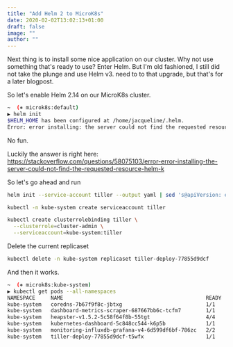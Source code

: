 ```yaml
---
title: "Add Helm 2 to MicroK8s"
date: 2020-02-02T13:02:13+01:00
draft: false
image: ""
author: ""
---
```


Next thing is to install some nice application on our cluster. Why not use something that's ready to use? Enter Helm.
But I'm old fashioned, I still did not take the plunge and use Helm v3. need to to that upgrade, but that's for a later blogpost.

So let's enable Helm 2.14 on our MicroK8s cluster.

```bash
~  (⎈ microk8s:default)                                                                                                                                                                                                               ⍉
▶ helm init
$HELM_HOME has been configured at /home/jacqueline/.helm.
Error: error installing: the server could not find the requested resource
```
No fun.

Luckily the answer is right here:
https://stackoverflow.com/questions/58075103/error-error-installing-the-server-could-not-find-the-requested-resource-helm-k

So let's go ahead and run
```bash
helm init --service-account tiller --output yaml | sed 's@apiVersion: extensions/v1beta1@apiVersion: apps/v1@' | sed 's@  replicas: 1@  replicas: 1\n  selector: {"matchLabels": {"app": "helm", "name": "tiller"}}@' | kubectl apply -f -
```

```bash
kubectl -n kube-system create serviceaccount tiller

kubectl create clusterrolebinding tiller \
  --clusterrole=cluster-admin \
  --serviceaccount=kube-system:tiller
```

Delete the current replicaset

```bash
kubectl delete -n kube-system replicaset tiller-deploy-77855d9dcf
```

And then it works.

```bash
~  (⎈ microk8s:kube-system)                                                                                                                                                            
▶ kubectl get pods --all-namespaces                                                                         
NAMESPACE     NAME                                              READY   STATUS    RESTARTS   AGE
kube-system   coredns-7b67f9f8c-jbtxg                           1/1     Running   0          3h55m
kube-system   dashboard-metrics-scraper-687667bb6c-tcfm7        1/1     Running   0          3h55m
kube-system   heapster-v1.5.2-5c58f64f8b-55tgt                  4/4     Running   0          3h55m
kube-system   kubernetes-dashboard-5c848cc544-k6p5b             1/1     Running   0          3h55m
kube-system   monitoring-influxdb-grafana-v4-6d599df6bf-786zc   2/2     Running   0          3h55m
kube-system   tiller-deploy-77855d9dcf-t5wfx                    1/1     Running   0          17m

```

